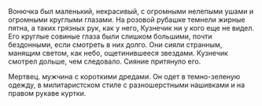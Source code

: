 Вонючка был маленький, некрасивый, с огромными нелепыми ушами и огромными круглыми глазами. На розовой рубашке темнели жирные пятна, а таких грязных рук, как у него, Кузнечик ни у кого еще не видел.
Его круглые совиные глаза были слишком большими, почти бездонными, если смотреть в них долго. Они сияли странным, манящим светом, как небо, ощетинившееся звездами. Кузнечик смотрел дольше, чем следовало. Сияние притянуло его.

Мертвец. мужчина с короткими дредами. Он одет в темно-зеленую одежду, в милитаристском стиле с разношерстными нашивками и на правом рукаве куртки.